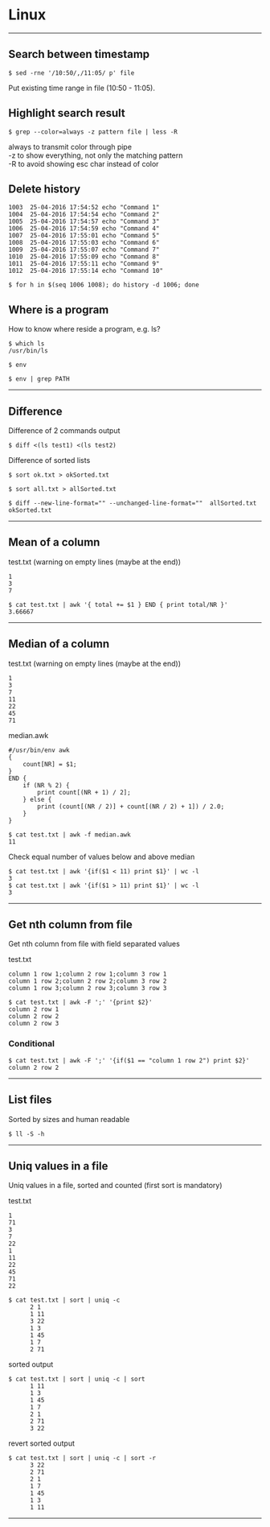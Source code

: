 # Linux

***

## Search between timestamp

```
$ sed -rne '/10:50/,/11:05/ p' file
```

Put existing time range in file (10:50 - 11:05).

## Highlight search result

```
$ grep --color=always -z pattern file | less -R
```

always to transmit color through pipe  
-z to show everything, not only the matching pattern  
-R to avoid showing esc char instead of color

## Delete history

```
1003  25-04-2016 17:54:52 echo "Command 1"
1004  25-04-2016 17:54:54 echo "Command 2"
1005  25-04-2016 17:54:57 echo "Command 3"
1006  25-04-2016 17:54:59 echo "Command 4"
1007  25-04-2016 17:55:01 echo "Command 5"
1008  25-04-2016 17:55:03 echo "Command 6"
1009  25-04-2016 17:55:07 echo "Command 7"
1010  25-04-2016 17:55:09 echo "Command 8"
1011  25-04-2016 17:55:11 echo "Command 9"
1012  25-04-2016 17:55:14 echo "Command 10"
```

```
$ for h in $(seq 1006 1008); do history -d 1006; done
```

## Where is a program

How to know where reside a program, e.g. ls?

```
$ which ls
/usr/bin/ls

$ env

$ env | grep PATH
```

***

## Difference

Difference of 2 commands output

```
$ diff <(ls test1) <(ls test2)
```

Difference of sorted lists

```
$ sort ok.txt > okSorted.txt

$ sort all.txt > allSorted.txt

$ diff --new-line-format="" --unchanged-line-format=""  allSorted.txt okSorted.txt
```

***

## Mean of a column

test.txt (warning on empty lines (maybe at the end))
```
1
3
7
```

```
$ cat test.txt | awk '{ total += $1 } END { print total/NR }'
3.66667
```

***

## Median of a column

test.txt (warning on empty lines (maybe at the end))
```
1 
3 
7 
11
22
45
71
```

median.awk
```
#/usr/bin/env awk
{
    count[NR] = $1;
}
END {
    if (NR % 2) {
        print count[(NR + 1) / 2];
    } else {
        print (count[(NR / 2)] + count[(NR / 2) + 1]) / 2.0;
    }
}
```

```
$ cat test.txt | awk -f median.awk
11
```

Check equal number of values below and above median

```
$ cat test.txt | awk '{if($1 < 11) print $1}' | wc -l
3
$ cat test.txt | awk '{if($1 > 11) print $1}' | wc -l
3
```

***

## Get nth column from file

Get nth column from file with field separated values

test.txt
```
column 1 row 1;column 2 row 1;column 3 row 1
column 1 row 2;column 2 row 2;column 3 row 2
column 1 row 3;column 2 row 3;column 3 row 3
```

```
$ cat test.txt | awk -F ';' '{print $2}'
column 2 row 1
column 2 row 2
column 2 row 3
```

### Conditional

```
$ cat test.txt | awk -F ';' '{if($1 == "column 1 row 2") print $2}'
column 2 row 2
```

***

## List files

Sorted by sizes and human readable
```
$ ll -S -h
```

***

## Uniq values in a file

Uniq values in a file, sorted and counted (first sort is mandatory)

test.txt
```
1
71
3
7
22
1
11
22
45
71
22
```

```
$ cat test.txt | sort | uniq -c
      2 1
      1 11
      3 22
      1 3
      1 45
      1 7
      2 71
```

sorted output

```
$ cat test.txt | sort | uniq -c | sort
      1 11
      1 3
      1 45
      1 7
      2 1
      2 71
      3 22
```

revert sorted output

```
$ cat test.txt | sort | uniq -c | sort -r
      3 22
      2 71
      2 1
      1 7
      1 45
      1 3
      1 11
```

***
